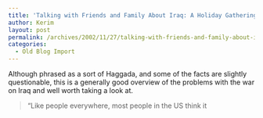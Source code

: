 ```yaml
---
title: 'Talking with Friends and Family About Iraq: A Holiday Gathering Guide'
author: Kerim
layout: post
permalink: /archives/2002/11/27/talking-with-friends-and-family-about-iraq-a-holiday-gathering-guide/
categories:
  - Old Blog Import
---
```

Although phrased as a sort of Haggada, and some of the facts are slightly questionable, this is a generally good overview of the problems with the war on Iraq and well worth taking a look at.


>   &#8220;Like people everywhere, most people in the US think it 
>   

>   
>  